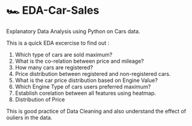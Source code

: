 # 🏎️ EDA-Car-Sales

Explanatory Data Analysis using Python on Cars data.

This is a quick EDA excercise to find out :

1. Which type of cars are sold maximum?
2. What is the co-relation between price and mileage?
3. How many cars are registered?
4. Price distribution between registered and non-registered cars.
5. What is the car price distribution based on Engine Value?
6. Which Engine Type of cars users preferred maximum?
7. Establish corelation between all features using heatmap.
8. Distribution of Price

This is good practice of Data Cleaning and also understand the effect of ouliers in the data.
